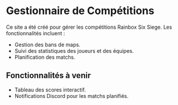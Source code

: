 # Gestionnaire de Compétitions

Ce site a été créé pour gérer les compétitions Rainbox Six Siege. Les fonctionnalités incluent :
- Gestion des bans de maps.
- Suivi des statistiques des joueurs et des équipes.
- Planification des matchs.

## Fonctionnalités à venir
- Tableau des scores interactif.
- Notifications Discord pour les matchs planifiés.
